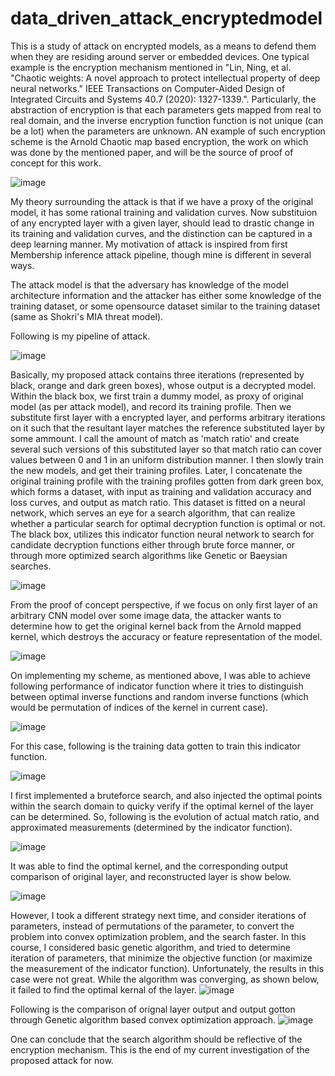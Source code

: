 # data_driven_attack_encryptedmodel

This is a study of attack on encrypted models, as a means to defend them when they are residing around server or embedded devices. One typical example is the encryption mechanism mentioned in "Lin, Ning, et al. "Chaotic weights: A novel approach to protect intellectual property of deep neural networks." IEEE Transactions on Computer-Aided Design of Integrated Circuits and Systems 40.7 (2020): 1327-1339.".
Particularly, the abstraction of encryption is that each parameters gets mapped from real to real domain, and the inverse encryption function function is not unique (can be a lot) when the parameters are unknown. AN example of such encryption scheme is the Arnold Chaotic map based encryption, the work on which was done by the mentioned paper, and will be the source of proof of concept for this work.

![image](https://user-images.githubusercontent.com/47445756/233842611-6713c960-f754-4018-a3e8-aea599637084.png)

My theory surrounding the attack is that if we have a proxy of the original model, it has some rational training and validation curves. Now substituion of any encrypted layer with a given layer, should lead to drastic change in its training and validation curves, and the distinction can be captured in a deep learning manner. My motivation of attack is inspired from first Membership inference attack pipeline, though mine is different in several ways.

The attack model is that the adversary has knowledge of the model architecture information and the attacker has either some knowledge of the training dataset, or some opensource dataset similar to the training dataset (same as Shokri's MIA threat model).

Following is my pipeline of attack.

![image](https://user-images.githubusercontent.com/47445756/233842834-68f2252d-8250-4390-9f4d-2ea0ff08f84e.png)

Basically, my proposed attack contains three iterations (represented by black, orange and dark green boxes), whose output is a decrypted model. Within the black box, we first train a dummy model, as proxy of original model (as per attack model), and record its training profile. Then we substitute first layer with a encrypted layer, and performs arbitrary iterations on it such that the resultant layer matches the reference substituted layer by some ammount. I call the amount of match as 'match ratio' and create several such versions of this substituted layer so that match ratio can cover values between 0 and 1 in an uniform distribution manner. I then slowly train the new models, and get their training profiles. Later, I concatenate the original training profile with the training profiles gotten from dark green box, which forms a dataset, with input as training and validation accuracy and loss curves, and output as match ratio. This dataset is fitted on a neural network, which serves an eye for a search algorithm, that can realize whether a particular search for optimal decryption function is optimal or not.
The black box, utilizes this indicator function neural network to search for candidate decryption functions either through brute force manner, or through more optimized search algorithms like Genetic or Baeysian searches.

![image](https://user-images.githubusercontent.com/47445756/233843449-989b9cad-198f-4195-a093-e36d392b6ea4.png)


From the proof of concept perspective, if we focus on only first layer of an arbitrary CNN model over some image data, the attacker wants to determine how to get the original kernel back from the Arnold mapped kernel, which destroys the accuracy or feature representation of the model.

![image](https://user-images.githubusercontent.com/47445756/233844871-ab28be11-5ec7-482c-b627-aea7f8fad3aa.png)


On implementing my scheme, as mentioned above, I was able to achieve following performance of indicator function where it tries to distinguish between optimal inverse functions and random inverse functions (which would be permutation of indices of the kernel in current case).

![image](https://user-images.githubusercontent.com/47445756/233843720-33b75e0a-3eb5-4388-bd4f-c70f1d7f8bce.png)

For this case, following is the training data gotten to train this indicator function.

![image](https://user-images.githubusercontent.com/47445756/233844040-84532787-05e2-4617-a551-fd45776b1d3a.png)



I first implemented a bruteforce search, and also injected the optimal points within the search domain to quicky verify if the optimal kernel of the layer can be determined. So, following is the evolution of actual match ratio, and approximated measurements (determined by the indicator function).

![image](https://user-images.githubusercontent.com/47445756/233843980-40679a10-e758-48c1-b3cc-7ecd61189400.png)


It was able to find the optimal kernel, and the corresponding output comparison of original layer, and reconstructed layer is show below.

![image](https://user-images.githubusercontent.com/47445756/233844152-78d9a5c5-3141-4a4c-84bd-167bf59ae1a7.png)


However, I took a different strategy next time, and consider iterations of parameters, instead of permutations of the parameter, to convert the problem into convex optimization problem, and the search faster. In this course, I considered basic genetic algorithm, and tried to determine iteration of parameters, that minimize the objective function (or maximize the measurement of the indicator function). Unfortunately, the results in this case were not great. While the algorithm was converging, as shown below, it failed to find the optimal kernal of the layer. 
![image](https://user-images.githubusercontent.com/47445756/233844320-6886c8ee-f095-4337-9ece-ce2fe56dddbf.png)


Following is the comparison of orignal layer output and output gotton through Genetic algorithm based convex optimization approach.
![image](https://user-images.githubusercontent.com/47445756/233844349-d2f13377-8223-49c9-a9ed-caa9324abafe.png)

One can conclude that the search algorithm should be reflective of the encryption mechanism. This is the end of my current investigation of the proposed attack for now.

